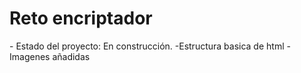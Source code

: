 <h1>Reto encriptador</h1>
- Estado del proyecto: En construcción.
      -Estructura basica de html 
      -Imagenes añadidas
